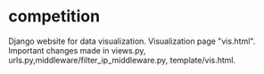 # competition
Django website for data visualization.
Visualization page "vis.html".
Important changes made in views.py, urls.py,middleware/filter_ip_middleware.py, template/vis.html.
